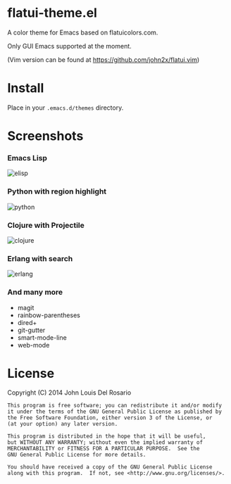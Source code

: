 # flatui-theme.el

A color theme for Emacs based on flatuicolors.com.

Only GUI Emacs supported at the moment.

(Vim version can be found at https://github.com/john2x/flatui.vim)

# Install

Place in your `.emacs.d/themes` directory.

# Screenshots

### Emacs Lisp
![elisp](https://raw.githubusercontent.com/john2x/flatui-theme.el/master/screenshots/elisp.png)

### Python with region highlight
![python](https://raw.githubusercontent.com/john2x/flatui-theme.el/master/screenshots/python-with-highlight.png)

### Clojure with Projectile
![clojure](https://github.com/john2x/flatui-theme.el/raw/master/screenshots/clojure-with-projectile.png)

### Erlang with search
![erlang](https://raw.githubusercontent.com/john2x/flatui-theme.el/master/screenshots/erlang-with-search.png)

### And many more
- magit
- rainbow-parentheses
- dired+
- git-gutter
- smart-mode-line
- web-mode

# License

Copyright (C) 2014 John Louis Del Rosario

    This program is free software; you can redistribute it and/or modify
    it under the terms of the GNU General Public License as published by
    the Free Software Foundation, either version 3 of the License, or
    (at your option) any later version.
    
    This program is distributed in the hope that it will be useful,
    but WITHOUT ANY WARRANTY; without even the implied warranty of
    MERCHANTABILITY or FITNESS FOR A PARTICULAR PURPOSE.  See the
    GNU General Public License for more details.
    
    You should have received a copy of the GNU General Public License
    along with this program.  If not, see <http://www.gnu.org/licenses/>.


